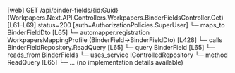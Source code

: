 [web] GET /api/binder-fields/{id:Guid}  (Workpapers.Next.API.Controllers.Workpapers.BinderFieldsController.Get)  [L61–L69] status=200 [auth=AuthorizationPolicies.SuperUser]
  └─ maps_to BinderFieldDto [L65]
    └─ automapper.registration WorkpapersMappingProfile (BinderField->BinderFieldDto) [L428]
  └─ calls BinderFieldRepository.ReadQuery [L65]
  └─ query BinderField [L65]
    └─ reads_from BinderFields
  └─ uses_service IControlledRepository<BinderField>
    └─ method ReadQuery [L65]
      └─ ... (no implementation details available)

